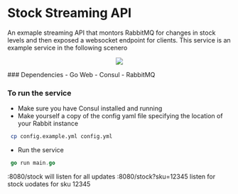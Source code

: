 # Stock Streaming API

An exmaple streaming API that montors RabbitMQ for changes in stock levels and then exposed a websocket endpoint for clients.
This service is an example service in the following scenero
<p align="center">
  <img src="stock.png" />
</p>
### Dependencies
- Go Web
- Consul
- RabbitMQ

### To run the service
- Make sure you have Consul installed and running
- Make yourself a copy of the config yaml file specifying the location of your Rabbit instance
``` bash
 cp config.example.yml config.yml
```
- Run the service
``` Go
 go run main.go 
```
:8080/stock will listen for all updates
:8080/stock?sku=12345 listen for stock uodates for sku 12345
